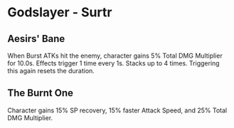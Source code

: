 # Godslayer - Surtr

## Aesirs' Bane

When Burst ATKs hit the enemy, character gains 5% Total DMG Multiplier for 10.0s. Effects trigger 1 time every 1s. Stacks up to 4 times. Triggering this again resets the duration.

## The Burnt One

Character gains 15% SP recovery, 15% faster Attack Speed, and 25% Total DMG Multiplier.